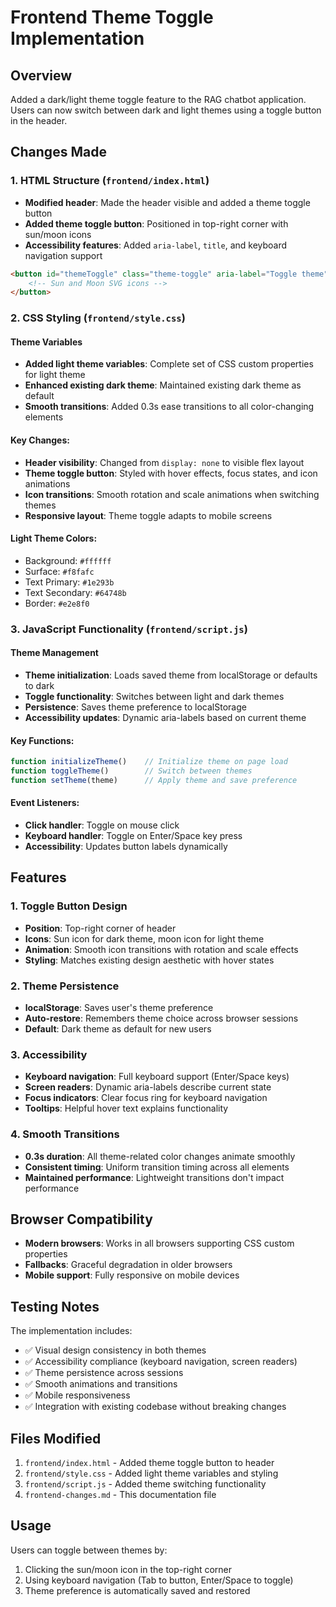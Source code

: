 # Frontend Theme Toggle Implementation

## Overview
Added a dark/light theme toggle feature to the RAG chatbot application. Users can now switch between dark and light themes using a toggle button in the header.

## Changes Made

### 1. HTML Structure (`frontend/index.html`)
- **Modified header**: Made the header visible and added a theme toggle button
- **Added theme toggle button**: Positioned in top-right corner with sun/moon icons
- **Accessibility features**: Added `aria-label`, `title`, and keyboard navigation support

```html
<button id="themeToggle" class="theme-toggle" aria-label="Toggle theme" title="Switch between light and dark themes">
    <!-- Sun and Moon SVG icons -->
</button>
```

### 2. CSS Styling (`frontend/style.css`)

#### Theme Variables
- **Added light theme variables**: Complete set of CSS custom properties for light theme
- **Enhanced existing dark theme**: Maintained existing dark theme as default
- **Smooth transitions**: Added 0.3s ease transitions to all color-changing elements

#### Key Changes:
- **Header visibility**: Changed from `display: none` to visible flex layout
- **Theme toggle button**: Styled with hover effects, focus states, and icon animations
- **Icon transitions**: Smooth rotation and scale animations when switching themes
- **Responsive layout**: Theme toggle adapts to mobile screens

#### Light Theme Colors:
- Background: `#ffffff`
- Surface: `#f8fafc`
- Text Primary: `#1e293b`
- Text Secondary: `#64748b`
- Border: `#e2e8f0`

### 3. JavaScript Functionality (`frontend/script.js`)

#### Theme Management
- **Theme initialization**: Loads saved theme from localStorage or defaults to dark
- **Toggle functionality**: Switches between light and dark themes
- **Persistence**: Saves theme preference to localStorage
- **Accessibility updates**: Dynamic aria-labels based on current theme

#### Key Functions:
```javascript
function initializeTheme()    // Initialize theme on page load
function toggleTheme()        // Switch between themes
function setTheme(theme)      // Apply theme and save preference
```

#### Event Listeners:
- **Click handler**: Toggle on mouse click
- **Keyboard handler**: Toggle on Enter/Space key press
- **Accessibility**: Updates button labels dynamically

## Features

### 1. Toggle Button Design
- **Position**: Top-right corner of header
- **Icons**: Sun icon for dark theme, moon icon for light theme
- **Animation**: Smooth icon transitions with rotation and scale effects
- **Styling**: Matches existing design aesthetic with hover states

### 2. Theme Persistence
- **localStorage**: Saves user's theme preference
- **Auto-restore**: Remembers theme choice across browser sessions
- **Default**: Dark theme as default for new users

### 3. Accessibility
- **Keyboard navigation**: Full keyboard support (Enter/Space keys)
- **Screen readers**: Dynamic aria-labels describe current state
- **Focus indicators**: Clear focus ring for keyboard navigation
- **Tooltips**: Helpful hover text explains functionality

### 4. Smooth Transitions
- **0.3s duration**: All theme-related color changes animate smoothly
- **Consistent timing**: Uniform transition timing across all elements
- **Maintained performance**: Lightweight transitions don't impact performance

## Browser Compatibility
- **Modern browsers**: Works in all browsers supporting CSS custom properties
- **Fallbacks**: Graceful degradation in older browsers
- **Mobile support**: Fully responsive on mobile devices

## Testing Notes
The implementation includes:
- ✅ Visual design consistency in both themes
- ✅ Accessibility compliance (keyboard navigation, screen readers)
- ✅ Theme persistence across sessions
- ✅ Smooth animations and transitions
- ✅ Mobile responsiveness
- ✅ Integration with existing codebase without breaking changes

## Files Modified
1. `frontend/index.html` - Added theme toggle button to header
2. `frontend/style.css` - Added light theme variables and styling
3. `frontend/script.js` - Added theme switching functionality
4. `frontend-changes.md` - This documentation file

## Usage
Users can toggle between themes by:
1. Clicking the sun/moon icon in the top-right corner
2. Using keyboard navigation (Tab to button, Enter/Space to toggle)
3. Theme preference is automatically saved and restored